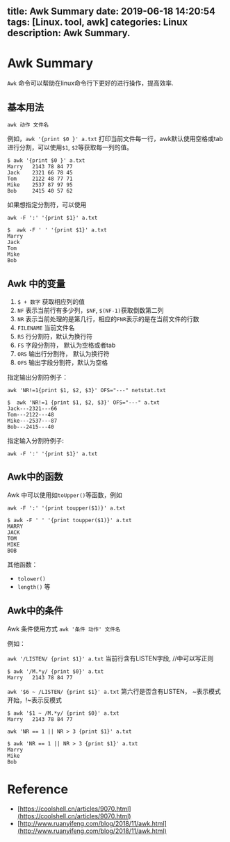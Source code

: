 title: Awk Summary
date: 2019-06-18 14:20:54
tags: [Linux. tool, awk] 
categories: Linux
description: Awk Summary.
---

# Awk Summary

`Awk` 命令可以帮助在linux命令行下更好的进行操作，提高效率.

## 基本用法

`awk 动作 文件名`

例如，`awk '{print $0 }' a.txt` 打印当前文件每一行，awk默认使用空格或tab进行分割，可以使用`$1`, `$2`等获取每一列的值。

```
$ awk '{print $0 }' a.txt
Marry   2143 78 84 77
Jack    2321 66 78 45
Tom     2122 48 77 71
Mike    2537 87 97 95
Bob     2415 40 57 62
```


如果想指定分割符，可以使用

```
awk -F ':' '{print $1}' a.txt
```

```
$  awk -F ' ' '{print $1}' a.txt
Marry
Jack
Tom
Mike
Bob
```

## Awk 中的变量

1. `$ + 数字` 获取相应列的值
2. `NF` 表示当前行有多少列，`$NF`, `$(NF-1)`获取倒数第二列
3. `NR` 表示当前处理的是第几行，相应的`FNR`表示的是在当前文件的行数
4. `FILENAME` 当前文件名
5. `RS` 行分割符，默认为换行符
6. `FS` 字段分割符， 默认为空格或者tab
7. `ORS` 输出行分割符， 默认为换行符
8. `OFS` 输出字段分割符，默认为空格

指定输出分割符例子：

```
awk 'NR!=1{print $1, $2, $3}' OFS="---" netstat.txt
```


```
$  awk 'NR!=1 {print $1, $2, $3}' OFS="---" a.txt
Jack---2321---66
Tom---2122---48
Mike---2537---87
Bob---2415---40
```

指定输入分割符例子: 

```
awk -F ':' '{print $1}' a.txt
```


## Awk中的函数

Awk 中可以使用如`toUpper()`等函数，例如

```
awk -F ':' '{print toupper($1)}' a.txt
```

```
$ awk -F ' ' '{print toupper($1)}' a.txt
MARRY
JACK
TOM
MIKE
BOB
```

其他函数：

- `tolower()`
- `length()`
等

## Awk中的条件

Awk 条件使用方式 `awk '条件 动作' 文件名`

例如：

`awk '/LISTEN/ {print $1}' a.txt`  当前行含有LISTEN字段, //中可以写正则

```
$ awk '/M.*y/ {print $0}' a.txt
Marry   2143 78 84 77
```

`awk '$6 ~ /LISTEN/ {print $1}' a.txt` 第六行是否含有LISTEN， ~表示模式开始，!~表示反模式 

```
$ awk '$1 ~ /M.*y/ {print $0}' a.txt
Marry   2143 78 84 77
```

`awk 'NR == 1 || NR > 3 {print $1}' a.txt` 

```
$ awk 'NR == 1 || NR > 3 {print $1}' a.txt
Marry
Mike
Bob
```

# Reference

- [https://coolshell.cn/articles/9070.html](https://coolshell.cn/articles/9070.html)
- [http://www.ruanyifeng.com/blog/2018/11/awk.html](http://www.ruanyifeng.com/blog/2018/11/awk.html)

